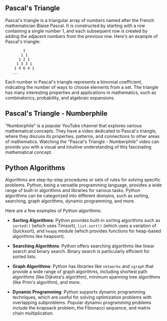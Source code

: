 ## Pascal's Triangle
Pascal's triangle is a triangular array of numbers named after the French mathematician Blaise Pascal. It is constructed by starting with a row containing a single number 1, and each subsequent row is created by adding the adjacent numbers from the previous row. Here's an example of Pascal's triangle:

```
        1
       1 1
      1 2 1
     1 3 3 1
    1 4 6 4 1
   ...
```

Each number in Pascal's triangle represents a binomial coefficient, indicating the number of ways to choose elements from a set. The triangle has many interesting properties and applications in mathematics, such as combinatorics, probability, and algebraic expansions.

## Pascal's Triangle - Numberphile
"Numberphile" is a popular YouTube channel that explores various mathematical concepts. They have a video dedicated to Pascal's triangle, where they discuss its properties, patterns, and connections to other areas of mathematics. Watching the "Pascal's Triangle - Numberphile" video can provide you with a visual and intuitive understanding of this fascinating mathematical concept.

## Python Algorithms
Algorithms are step-by-step procedures or sets of rules for solving specific problems. Python, being a versatile programming language, provides a wide range of built-in algorithms and libraries for various tasks. Python algorithms can be categorized into different domains, such as sorting, searching, graph algorithms, dynamic programming, and more.

Here are a few examples of Python algorithms:

- **Sorting Algorithms**: Python provides built-in sorting algorithms such as `sorted()` (which uses Timsort), `list.sort()` (which uses a variation of Quicksort), and `heapq` module (which provides functions for heap-based algorithms like heapsort).

- **Searching Algorithms**: Python offers searching algorithms like linear search and binary search. Binary search is particularly efficient for sorted lists.

- **Graph Algorithms**: Python has libraries like `networkx` and `igraph` that provide a wide range of graph algorithms, including shortest path algorithms (like Dijkstra's algorithm), minimum spanning tree algorithms (like Prim's algorithm), and more.

- **Dynamic Programming**: Python supports dynamic programming techniques, which are useful for solving optimization problems with overlapping subproblems. Popular dynamic programming problems include the knapsack problem, the Fibonacci sequence, and matrix chain multiplication.

